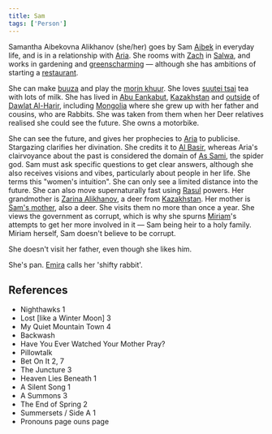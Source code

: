 ```yaml
---
title: Sam
tags: ['Person']
---
```

Samantha Aibekovna Alikhanov (she/her) goes by Sam [Aibek](/_wiki/aibek.md) in everyday life, and is in a relationship with [Aria](/_wiki/aria.md). She rooms with [Zach](/_wiki/zach.md) in [Salwa](/_wiki/salwa.md), and works in gardening and [greenscharming](/_wiki/greenscharming.md) — although she has ambitions of starting a [restaurant](/_wiki/buuza.md).

She can make [buuza](/_wiki/buuza-dish.md) and play the [morin khuur](/_wiki/morin%20khuur). She loves [suutei tsai](/_wiki/suutei%20tsai) tea with lots of milk. She has lived in [Abu Eankabut](/_wiki/abu-eankabut.md), [Kazakhstan](/_wiki/kazakhstan.md) and [outside](/_wiki/Outside%20of%20Dalwat%20al-harir.md) of [Dawlat Al-Harir](/_wiki/dawlat-al-harir.md), including [Mongolia](/_wiki/mongolia.md) where she grew up with her father and cousins, who are Rabbits. She was taken from them when her Deer relatives realised she could see the future. She owns a motorbike.

She can see the future, and gives her prophecies to [Aria](/_wiki/aria.md) to publicise. Stargazing clarifies her divination. She credits it to [Al Basir](/_wiki/al-basir.md), whereas Aria's clairvoyance about the past is considered the domain of [As Sami](/_wiki/as-sami.md), the spider god. Sam must ask specific questions to get clear answers, although she also receives visions and vibes, particularly about people in her life. She terms this "women's intuition". She can only see a limited distance into the future. She can also move supernaturally fast using [Rasul](/_wiki/rasul.md) powers.
Her grandmother is [Zarina Alikhanov](/_wiki/zarina.md), a deer from [Kazakhstan](/_wiki/kazakhstan.md). Her mother is [Sam's mother](/_wiki/sams-mother.md), also a deer. She visits them no more than once a year. She views the government as corrupt, which is why she spurns [Miriam](/_wiki/miriam.md)'s attempts to get her more involved in it — Sam being heir to a holy family. Miriam herself, Sam doesn't believe to be corrupt.

She doesn't visit her father, even though she likes him.

She's pan. [Emira](/_wiki/emira.md) calls her 'shifty rabbit'.
## References
- Nighthawks 1
- Lost \[like a Winter Moon\] 3
- My Quiet Mountain Town 4
- Backwash
- Have You Ever Watched Your Mother Pray?
- Pillowtalk
- Bet On It 2, 7
- The Juncture 3
- Heaven Lies Beneath 1
- A Silent Song 1
- A Summons 3
- The End of Spring 2
- Summersets / Side A 1
- Pronouns page
ouns page
